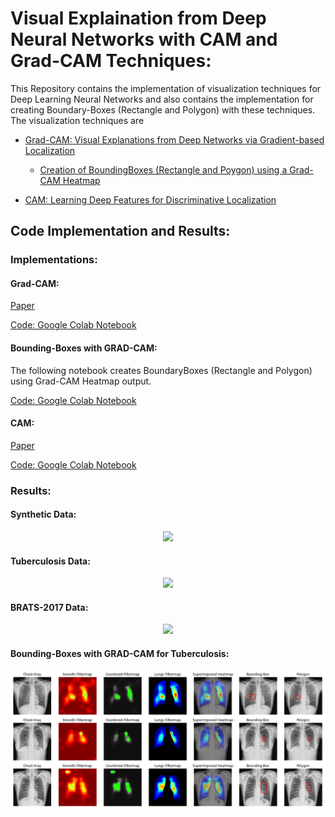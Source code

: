# Visual Explaination from Deep Neural Networks with CAM and Grad-CAM Techniques:
This Repository contains the implementation of visualization techniques for Deep Learning Neural Networks and also contains the implementation for creating Boundary-Boxes (Rectangle and Polygon) with these techniques. The visualization techniques are 
+ [Grad-CAM: Visual Explanations from Deep Networks via Gradient-based Localization](#grad-cam)
    + [Creation of BoundingBoxes (Rectangle and Poygon) using a Grad-CAM Heatmap](#bounding-boxes-with-grad-cam)
    
+ [CAM: Learning Deep Features for Discriminative Localization](#cam)

## Code Implementation and Results:

### Implementations:

#### Grad-CAM:

[Paper](https://arxiv.org/abs/1610.02391) 

[Code: Google Colab Notebook](https://github.com/zeeshannisar/Visual-Explaination-from-Deep-Neural-Networks/blob/master/Grad-CAM%20Approach/Grad-CAM-implementation.ipynb)

#### Bounding-Boxes with GRAD-CAM:
The following notebook creates BoundaryBoxes (Rectangle and Polygon) using Grad-CAM Heatmap output.

[Code: Google Colab Notebook](https://github.com/zeeshannisar/Visual-Explaination-from-Deep-Neural-Networks/blob/master/Creation%20of%20BoundingBoxes%20and%20Poygon%20using%20a%20Grad-CAM%20Heatmap/Implementation.ipynb)

#### CAM:

[Paper](https://arxiv.org/abs/1512.04150) 

[Code: Google Colab Notebook](https://github.com/zeeshannisar/Visual-Explaination-from-Deep-Neural-Networks/blob/master/Grad-CAM%20Approach/Grad-CAM-implementation.ipynb)



### **Results**:

#### Synthetic Data:

<p align="center">
    <img src="https://github.com/zeeshannisar/Visual-Explaination-from-Deep-Neural-Networks/blob/master/Read%20Me%20Images/synthetic.png">
</p>

#### Tuberculosis Data:

<p align="center">
    <img src="https://github.com/zeeshannisar/Visual-Explaination-from-Deep-Neural-Networks/blob/master/Read%20Me%20Images/TB.jpg">
</p>

#### BRATS-2017 Data:

<p align="center">
    <img src="https://github.com/zeeshannisar/Visual-Explaination-from-Deep-Neural-Networks/blob/master/Read%20Me%20Images/brats.png">
</p>

#### Bounding-Boxes with GRAD-CAM for Tuberculosis:
<p align="center">
    <img src="https://github.com/zeeshannisar/Visual-Explaination-from-Deep-Neural-Networks/blob/master/Read%20Me%20Images/BBox-Polygon-from-GRADCAM.png">
</p>

